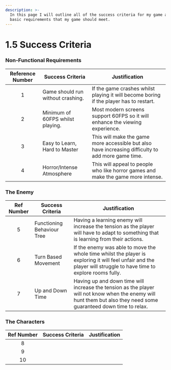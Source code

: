 ```yaml
---
description: >-
  In this page I will outline all of the success criteria for my game and the
  basic requirements that my game should meet.
---
```


# 1.5 Success Criteria

### Non-Functional Requirements

| Reference Number | Success Criteria                  | Justification                                                                                      |
| :--------------: | --------------------------------- | -------------------------------------------------------------------------------------------------- |
|         1        | Game should run without crashing. | If the game crashes whilst playing it will become boring if the player has to restart.             |
|         2        | Minimum of 60FPS whilst playing.  | Most modern screens support 60FPS so it will enhance the viewing experience.                       |
|         3        | Easy to Learn, Hard to Master     | This will make the game more accessible but also have increasing difficulty to add more game time. |
|         4        | Horror/Intense Atmosphere         | This will appeal to people who like horror games and make the game more intense.                   |

### The Enemy

| Ref Number | Success Criteria           | Justification                                                                                                                                                      |
| :--------: | -------------------------- | ------------------------------------------------------------------------------------------------------------------------------------------------------------------ |
|      5     | Functioning Behaviour Tree | Having a learning enemy will increase the tension as the player will have to adapt to something that is learning from their actions.                               |
|      6     | Turn Based Movement        | If the enemy was able to move the whole time whilst the player is exploring it will feel unfair and the player will struggle to have time to explore rooms fully.  |
|      7     | Up and Down Time           | Having up and down time will increase the tension as the player will not know when the enemy will hunt them but also they need some guaranteed down time to relax. |

### The Characters

| Ref Number | Success Criteria | Justification |
| :--------: | ---------------- | ------------- |
|      8     |                  |               |
|      9     |                  |               |
|     10     |                  |               |
